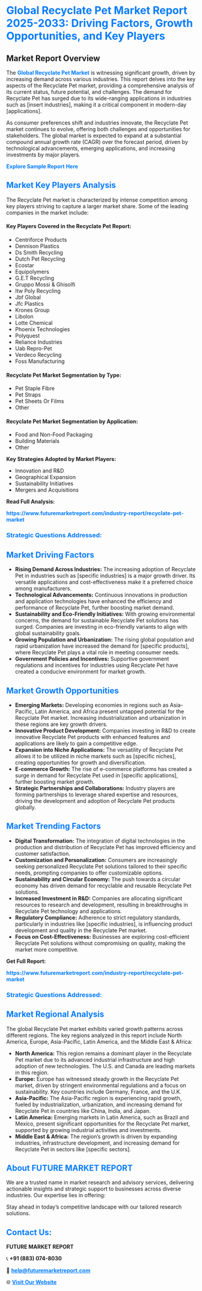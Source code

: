 <h1 style="color: #007BFF;">Global Recyclate Pet Market Report 2025-2033: Driving Factors, Growth Opportunities, and Key Players</h1>

<section id="overview">
<h2>Market Report Overview</h2>
<p>The <a href="https://www.futuremarketreport.com/industry-report/recyclate-pet-market" style="color: #007BFF; text-decoration: none;"><strong>Global Recyclate Pet Market</strong></a> is witnessing significant growth, driven by increasing demand across various industries. This report delves into the key aspects of the Recyclate Pet market, providing a comprehensive analysis of its current status, future potential, and challenges. The demand for Recyclate Pet has surged due to its wide-ranging applications in industries such as [insert industries], making it a critical component in modern-day [applications].</p>
<p>As consumer preferences shift and industries innovate, the Recyclate Pet market continues to evolve, offering both challenges and opportunities for stakeholders. The global market is expected to expand at a substantial compound annual growth rate (CAGR) over the forecast period, driven by technological advancements, emerging applications, and increasing investments by major players.</p>
</section>

<section id="overview">
<p><a href="https://www.futuremarketreport.com/request-sample/reportId=30022" style="color: #007BFF; text-decoration: none;"><strong>Explore Sample Report Here</strong></a></p>
</section>

<section id="key-players">
<h2 style="color: #007BFF;">Market Key Players Analysis</h2>
<p>The Recyclate Pet market is characterized by intense competition among key players striving to capture a larger market share. Some of the leading companies in the market include:</p>
<h4>Key Players Covered in the Recyclate Pet Report:</h4>
<ul><li>Centriforce Products</li><li>Dennison Plastics</li><li>Ds Smith Recycling</li><li>Dutch Pet Recycling</li><li>Ecostar</li><li>Equipolymers</li><li>G.E.T Recycling</li><li>Gruppo Mossi &amp; Ghisolfi</li><li>Itw Poly Recycling</li><li>Jbf Global</li><li>Jfc Plastics</li><li>Krones Group</li><li>Libolon</li><li>Lotte Chemical</li><li>Phoenix Technologies</li><li>Polyquest</li><li>Reliance Industries</li><li>Uab Repro-Pet</li><li>Verdeco Recycling</li><li>Foss Manufacturing</li></ul>
<h4>Recyclate Pet Market Segmentation by Type:</h4>
<ul><li>Pet Staple Fibre</li><li>Pet Straps</li><li>Pet Sheets Or Films</li><li>Other</li></ul>

<h4>Recyclate Pet Market Segmentation by Application:</h4>
<ul><li>Food and Non-Food Packaging</li><li>Building Materials</li><li>Other</li></ul>
<p><strong>Key Strategies Adopted by Market Players:</strong></p>
<ul>
<li>Innovation and R&D</li>
<li>Geographical Expansion</li>
<li>Sustainability Initiatives</li>
<li>Mergers and Acquisitions</li>
</ul>
</section>

<section>
<p><strong>Read Full Analysis: </strong></p><a href="https://www.futuremarketreport.com/industry-report/recyclate-pet-market" style="color: #007BFF; text-decoration: none;"><strong>https://www.futuremarketreport.com/industry-report/recyclate-pet-market</strong></a>
<h3 style="color: #007BFF;">Strategic Questions Addressed:</h3>
</section>

<section id="driving-factors">
<h2 style="color: #007BFF;">Market Driving Factors</h2>
<ul>
<li><strong>Rising Demand Across Industries:</strong> The increasing adoption of Recyclate Pet in industries such as [specific industries] is a major growth driver. Its versatile applications and cost-effectiveness make it a preferred choice among manufacturers.</li>
<li><strong>Technological Advancements:</strong> Continuous innovations in production and application technologies have enhanced the efficiency and performance of Recyclate Pet, further boosting market demand.</li>
<li><strong>Sustainability and Eco-Friendly Initiatives:</strong> With growing environmental concerns, the demand for sustainable Recyclate Pet solutions has surged. Companies are investing in eco-friendly variants to align with global sustainability goals.</li>
<li><strong>Growing Population and Urbanization:</strong> The rising global population and rapid urbanization have increased the demand for [specific products], where Recyclate Pet plays a vital role in meeting consumer needs.</li>
<li><strong>Government Policies and Incentives:</strong> Supportive government regulations and incentives for industries using Recyclate Pet have created a conducive environment for market growth.</li>
</ul>
</section>

<section id="growth-opportunities">
<h2 style="color: #007BFF;">Market Growth Opportunities</h2>
<ul>
<li><strong>Emerging Markets:</strong> Developing economies in regions such as Asia-Pacific, Latin America, and Africa present untapped potential for the Recyclate Pet market. Increasing industrialization and urbanization in these regions are key growth drivers.</li>
<li><strong>Innovative Product Development:</strong> Companies investing in R&D to create innovative Recyclate Pet products with enhanced features and applications are likely to gain a competitive edge.</li>
<li><strong>Expansion into Niche Applications:</strong> The versatility of Recyclate Pet allows it to be utilized in niche markets such as [specific niches], creating opportunities for growth and diversification.</li>
<li><strong>E-commerce Growth:</strong> The rise of e-commerce platforms has created a surge in demand for Recyclate Pet used in [specific applications], further boosting market growth.</li>
<li><strong>Strategic Partnerships and Collaborations:</strong> Industry players are forming partnerships to leverage shared expertise and resources, driving the development and adoption of Recyclate Pet products globally.</li>
</ul>
</section>

<section id="trending-factors">
<h2 style="color: #007BFF;">Market Trending Factors</h2>
<ul>
<li><strong>Digital Transformation:</strong> The integration of digital technologies in the production and distribution of Recyclate Pet has improved efficiency and customer satisfaction.</li>
<li><strong>Customization and Personalization:</strong> Consumers are increasingly seeking personalized Recyclate Pet solutions tailored to their specific needs, prompting companies to offer customizable options.</li>
<li><strong>Sustainability and Circular Economy:</strong> The push towards a circular economy has driven demand for recyclable and reusable Recyclate Pet solutions.</li>
<li><strong>Increased Investment in R&D:</strong> Companies are allocating significant resources to research and development, resulting in breakthroughs in Recyclate Pet technology and applications.</li>
<li><strong>Regulatory Compliance:</strong> Adherence to strict regulatory standards, particularly in industries like [specific industries], is influencing product development and quality in the Recyclate Pet market.</li>
<li><strong>Focus on Cost-Effectiveness:</strong> Businesses are exploring cost-efficient Recyclate Pet solutions without compromising on quality, making the market more competitive.</li>
</ul>
</section>

<section>
<p><strong>Get Full Report: </strong></p><a href="https://www.futuremarketreport.com/industry-report/recyclate-pet-market" style="color: #007BFF; text-decoration: none;"><strong>https://www.futuremarketreport.com/industry-report/recyclate-pet-market</strong></a>
<h3 style="color: #007BFF;">Strategic Questions Addressed:</h3>
</section>


<section id="regional-analysis">
<h2 style="color: #007BFF;">Market Regional Analysis</h2>
<p>The global Recyclate Pet market exhibits varied growth patterns across different regions. The key regions analyzed in this report include North America, Europe, Asia-Pacific, Latin America, and the Middle East & Africa:</p>
<ul>
<li><strong>North America:</strong> This region remains a dominant player in the Recyclate Pet market due to its advanced industrial infrastructure and high adoption of new technologies. The U.S. and Canada are leading markets in this region.</li>
<li><strong>Europe:</strong> Europe has witnessed steady growth in the Recyclate Pet market, driven by stringent environmental regulations and a focus on sustainability. Key countries include Germany, France, and the U.K.</li>
<li><strong>Asia-Pacific:</strong> The Asia-Pacific region is experiencing rapid growth, fueled by industrialization, urbanization, and increasing demand for Recyclate Pet in countries like China, India, and Japan.</li>
<li><strong>Latin America:</strong> Emerging markets in Latin America, such as Brazil and Mexico, present significant opportunities for the Recyclate Pet market, supported by growing industrial activities and investments.</li>
<li><strong>Middle East & Africa:</strong> The region’s growth is driven by expanding industries, infrastructure development, and increasing demand for Recyclate Pet in sectors like [specific sectors].</li>
</ul>
</section>

<footer>
<h2 style="color: #007BFF;">About FUTURE MARKET REPORT</h2>
<p>We are a trusted name in market research and advisory services, delivering actionable insights and strategic support to businesses across diverse industries. Our expertise lies in offering:</p>

<p>Stay ahead in today’s competitive landscape with our tailored research solutions.</p>

<h2 style="color: #007BFF;">Contact Us:</h2>
<p><strong>FUTURE MARKET REPORT</strong></p>
<p>📞 <strong>+91 (883) 074-8030</strong></p>
<p>📧 <strong><a href="mailto:help@futuremarketreport.com" style="color: #007BFF;">help@futuremarketreport.com</a></strong></p>
<p>🌐 <strong><a href="https://www.futuremarketreport.com/" style="color: #007BFF;">Visit Our Website</a></strong></p>
</footer>